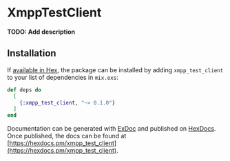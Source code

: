 # XmppTestClient

**TODO: Add description**

## Installation

If [available in Hex](https://hex.pm/docs/publish), the package can be installed
by adding `xmpp_test_client` to your list of dependencies in `mix.exs`:

```elixir
def deps do
  [
    {:xmpp_test_client, "~> 0.1.0"}
  ]
end
```

Documentation can be generated with [ExDoc](https://github.com/elixir-lang/ex_doc)
and published on [HexDocs](https://hexdocs.pm). Once published, the docs can
be found at [https://hexdocs.pm/xmpp_test_client](https://hexdocs.pm/xmpp_test_client).

